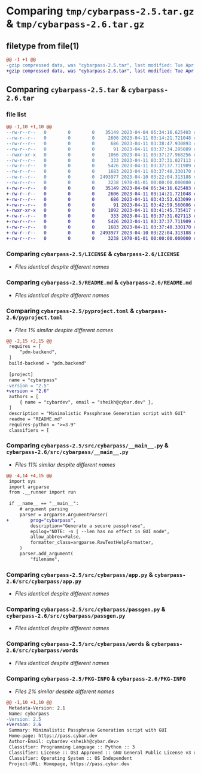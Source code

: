 # Comparing `tmp/cybarpass-2.5.tar.gz` & `tmp/cybarpass-2.6.tar.gz`

## filetype from file(1)

```diff
@@ -1 +1 @@
-gzip compressed data, was "cybarpass-2.5.tar", last modified: Tue Apr 11 03:38:47 2023, max compression
+gzip compressed data, was "cybarpass-2.6.tar", last modified: Tue Apr 11 03:43:53 2023, max compression
```

## Comparing `cybarpass-2.5.tar` & `cybarpass-2.6.tar`

### file list

```diff
@@ -1,10 +1,10 @@
--rw-r--r--   0        0        0    35149 2023-04-04 05:34:16.625403 cybarpass-2.5/LICENSE
--rw-r--r--   0        0        0     2606 2023-04-11 03:14:21.721048 cybarpass-2.5/README.md
--rw-r--r--   0        0        0      686 2023-04-11 03:38:47.930893 cybarpass-2.5/pyproject.toml
--rw-r--r--   0        0        0       91 2023-04-11 03:37:34.295089 cybarpass-2.5/src/cybarpass/__init__.py
--rwxr-xr-x   0        0        0     1066 2023-04-11 03:37:27.968256 cybarpass-2.5/src/cybarpass/__main__.py
--rw-r--r--   0        0        0      333 2023-04-11 03:37:31.027113 cybarpass-2.5/src/cybarpass/__runner.py
--rw-r--r--   0        0        0     5426 2023-04-11 03:37:37.711909 cybarpass-2.5/src/cybarpass/app.py
--rw-r--r--   0        0        0     1683 2023-04-11 03:37:40.330170 cybarpass-2.5/src/cybarpass/passgen.py
--rw-r--r--   0        0        0  2493977 2023-04-10 03:22:04.313188 cybarpass-2.5/src/cybarpass/words
--rw-r--r--   0        0        0     3238 1970-01-01 00:00:00.000000 cybarpass-2.5/PKG-INFO
+-rw-r--r--   0        0        0    35149 2023-04-04 05:34:16.625403 cybarpass-2.6/LICENSE
+-rw-r--r--   0        0        0     2606 2023-04-11 03:14:21.721048 cybarpass-2.6/README.md
+-rw-r--r--   0        0        0      686 2023-04-11 03:43:53.633099 cybarpass-2.6/pyproject.toml
+-rw-r--r--   0        0        0       91 2023-04-11 03:42:59.560606 cybarpass-2.6/src/cybarpass/__init__.py
+-rwxr-xr-x   0        0        0     1092 2023-04-11 03:41:45.735417 cybarpass-2.6/src/cybarpass/__main__.py
+-rw-r--r--   0        0        0      333 2023-04-11 03:37:31.027113 cybarpass-2.6/src/cybarpass/__runner.py
+-rw-r--r--   0        0        0     5426 2023-04-11 03:37:37.711909 cybarpass-2.6/src/cybarpass/app.py
+-rw-r--r--   0        0        0     1683 2023-04-11 03:37:40.330170 cybarpass-2.6/src/cybarpass/passgen.py
+-rw-r--r--   0        0        0  2493977 2023-04-10 03:22:04.313188 cybarpass-2.6/src/cybarpass/words
+-rw-r--r--   0        0        0     3238 1970-01-01 00:00:00.000000 cybarpass-2.6/PKG-INFO
```

### Comparing `cybarpass-2.5/LICENSE` & `cybarpass-2.6/LICENSE`

 * *Files identical despite different names*

### Comparing `cybarpass-2.5/README.md` & `cybarpass-2.6/README.md`

 * *Files identical despite different names*

### Comparing `cybarpass-2.5/pyproject.toml` & `cybarpass-2.6/pyproject.toml`

 * *Files 1% similar despite different names*

```diff
@@ -2,15 +2,15 @@
 requires = [
     "pdm-backend",
 ]
 build-backend = "pdm.backend"
 
 [project]
 name = "cybarpass"
-version = "2.5"
+version = "2.6"
 authors = [
     { name = "cybardev", email = "sheikh@cybar.dev" },
 ]
 description = "Minimalistic Passphrase Generation script with GUI"
 readme = "README.md"
 requires-python = ">=3.9"
 classifiers = [
```

### Comparing `cybarpass-2.5/src/cybarpass/__main__.py` & `cybarpass-2.6/src/cybarpass/__main__.py`

 * *Files 11% similar despite different names*

```diff
@@ -4,14 +4,15 @@
 import sys
 import argparse
 from .__runner import run
 
 if __name__ == "__main__":
     # argument parsing
     parser = argparse.ArgumentParser(
+        prog="cybarpass",
         description="Generate a secure passphrase",
         epilog="NOTE: -n | --len has no effect in GUI mode",
         allow_abbrev=False,
         formatter_class=argparse.RawTextHelpFormatter,
     )
     parser.add_argument(
         "filename",
```

### Comparing `cybarpass-2.5/src/cybarpass/app.py` & `cybarpass-2.6/src/cybarpass/app.py`

 * *Files identical despite different names*

### Comparing `cybarpass-2.5/src/cybarpass/passgen.py` & `cybarpass-2.6/src/cybarpass/passgen.py`

 * *Files identical despite different names*

### Comparing `cybarpass-2.5/src/cybarpass/words` & `cybarpass-2.6/src/cybarpass/words`

 * *Files identical despite different names*

### Comparing `cybarpass-2.5/PKG-INFO` & `cybarpass-2.6/PKG-INFO`

 * *Files 2% similar despite different names*

```diff
@@ -1,10 +1,10 @@
 Metadata-Version: 2.1
 Name: cybarpass
-Version: 2.5
+Version: 2.6
 Summary: Minimalistic Passphrase Generation script with GUI
 Home-page: https://pass.cybar.dev
 Author-Email: cybardev <sheikh@cybar.dev>
 Classifier: Programming Language :: Python :: 3
 Classifier: License :: OSI Approved :: GNU General Public License v3 or later (GPLv3+)
 Classifier: Operating System :: OS Independent
 Project-URL: Homepage, https://pass.cybar.dev
```

